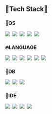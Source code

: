 <!--
**SW1026/SW1026** is a ✨ _special_ ✨ repository because its `README.md` (this file) appears on your GitHub profile.

Here are some ideas to get you started:

- 🔭 I’m currently working on ...
- 🌱 I’m currently learning ...
- 👯 I’m looking to collaborate on ...
- 🤔 I’m looking for help with ...
- 💬 Ask me about ...
- 📫 How to reach me: ...
- 😄 Pronouns: ...
- ⚡ Fun fact: ...
-->

## 🔱Tech Stack🔱

### 🔅OS
<img src="https://img.shields.io/badge/CentOS-262577?style=for-the-badge&logo=CentOS&logoColor=white"/>&nbsp;
<img src="https://img.shields.io/badge/Linux-FCC624?style=for-the-badge&logo=Linux&logoColor=white"/>&nbsp;
<img src="https://img.shields.io/badge/Ubuntu-E95420?style=for-the-badge&logo=Ubuntu&logoColor=white"/>&nbsp;
<img src="https://img.shields.io/badge/Kali Linux-557C94?style=for-the-badge&logo=Kali Linux&logoColor=white"/>&nbsp;
<img src="https://img.shields.io/badge/Windows-0078D6?style=for-the-badge&logo=Windows&logoColor=white"/>&nbsp;

### 🔥LANGUAGE
<img src="https://img.shields.io/badge/C-A8B9CC?style=for-the-badge&logo=C&logoColor=white"/>&nbsp;
<img src="https://img.shields.io/badge/Python-3766AB?style=for-the-badge&logo=Python&logoColor=white"/>&nbsp;
<img src="https://img.shields.io/badge/C++-00599C?style=for-the-badge&logo=C++&logoColor=white"/>&nbsp;
<img src="https://img.shields.io/badge/Java-007396?style=for-the-badge&logo=Java&logoColor=white"/>&nbsp;
<img src="https://img.shields.io/badge/JavaScript-F7DF1E?style=for-the-badge&logo=JavaScript&logoColor=white"/>&nbsp;
<img src="https://img.shields.io/badge/AngularJS-E23237?style=for-the-badge&logo=AngularJS&logoColor=white"/>&nbsp;

### 🥚DB
<img src="https://img.shields.io/badge/PostgreSQL-4169E1?style=for-the-badge&logo=PostgreSQL&logoColor=white"/>&nbsp;
<img src="https://img.shields.io/badge/MariaDB-003545?style=for-the-badge&logo=MariaDB&logoColor=white"/>&nbsp;
<img src="https://img.shields.io/badge/mySQL-4479A1?style=for-the-badge&logo=mySQL&logoColor=white"/>&nbsp;

### 🍳IDE
<img src="https://img.shields.io/badge/Vim-019733?style=for-the-badge&logo=Vim&logoColor=white"/>&nbsp;
<img src="https://img.shields.io/badge/Eclipse IDE-2C2255?style=for-the-badge&logo=Eclipse IDE&logoColor=white"/>&nbsp;
<img src="https://img.shields.io/badge/Visual Studio Code-007ACC?style=for-the-badge&logo=Visual Studio Code&logoColor=white"/>&nbsp;
<img src="https://img.shields.io/badge/Visual Studio-5C2D91?style=for-the-badge&logo=Visual Studio&logoColor=white"/>&nbsp;

